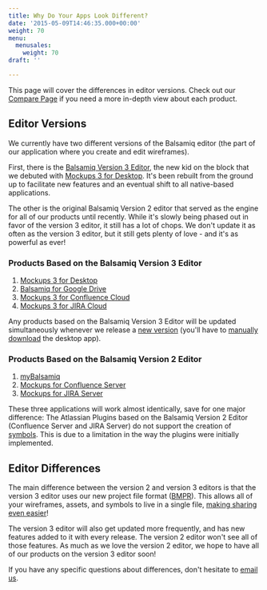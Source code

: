 ```yaml
---
title: Why Do Your Apps Look Different?
date: '2015-05-09T14:46:35.000+00:00'
weight: 70
menu:
  menusales:
    weight: 70
draft: ''

---
```


This page will cover the differences in editor versions. Check out our [Compare Page](https://balsamiq.com/products/compare/) if you need a more in-depth view about each product.

## Editor Versions

We currently have two different versions of the Balsamiq editor (the part of our application where you create and edit wireframes).

First, there is the [Balsamiq Version 3 Editor](https://docs.balsamiq.com/desktop/intro/), the new kid on the block that we debuted with [Mockups 3 for Desktop](https://docs.balsamiq.com/desktop/). It's been rebuilt from the ground up to facilitate new features and an eventual shift to all native-based applications.

The other is the original Balsamiq Version 2 editor that served as the engine for all of our products until recently. While it's slowly being phased out in favor of the version 3 editor, it still has a lot of chops. We don't update it as often as the version 3 editor, but it still gets plenty of love - and it's as powerful as ever!

### Products Based on the Balsamiq Version 3 Editor

1. [Mockups 3 for Desktop](https://docs.balsamiq.com/desktop/)
2. [Balsamiq for Google Drive](https://docs.balsamiq.com/google-drive/wireframes/intro/)
3. [Mockups 3 for Confluence Cloud](https://docs.balsamiq.com/confluence/#mockups-3-for-confluence-cloud)
3. [Mockups 3 for JIRA Cloud](https://docs.balsamiq.com/jira/#mockups-3-for-jira-cloud)

Any products based on the Balsamiq Version 3 Editor will be updated simultaneously whenever we release a [new version](https://blog.balsamiq.com/category/release-notes/) (you'll have to [manually download](https://balsamiq.com/download) the desktop app).

### Products Based on the Balsamiq Version 2 Editor

1. [myBalsamiq](https://docs.balsamiq.com/mybalsamiq/)
2. [Mockups for Confluence Server](https://docs.balsamiq.com/confluence/#mockups-2-for-confluence-server)
3. [Mockups for JIRA Server](https://docs.balsamiq.com/jira/#mockups-2-for-jira-server)

These three applications will work almost identically, save for one major difference: The Atlassian Plugins based on the Balsamiq Version 2 Editor (Confluence Server and JIRA Server) do not support the creation of [symbols](https://docs.balsamiq.com/mybalsamiq/symbols/). This is due to a limitation in the way the plugins were initially implemented.

## Editor Differences

The main difference between the version 2 and version 3 editors is that the version 3 editor uses our new project file format ([BMPR](https://docs.balsamiq.com/desktop/intro/#what-s-new-in-balsamiq-mockups-3)). This allows all of your wireframes, assets, and symbols to live in a single file, [making sharing even easier](https://support.balsamiq.com/desktop/sharing/)!

The version 3 editor will also get updated more frequently, and has new features added to it with every release. The version 2 editor won't see all of those features. As much as we love the version 2 editor, we hope to have all of our products on the version 3 editor soon!

If you have any specific questions about differences, don't hesitate to [email us](mailto:support@balsamiq.com).
